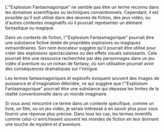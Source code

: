L'"Explosium Fantasmagorique" ne semble pas être un terme reconnu dans les domaines scientifiques ou techniques conventionnels. Cependant, il est possible qu'il soit utilisé dans des œuvres de fiction, des jeux vidéo, ou d'autres contextes imaginatifs où il pourrait représenter un élément fantastique ou magique.

Dans un contexte de fiction, l'"Explosium Fantasmagorique" pourrait être une substance fictive dotée de propriétés explosives ou magiques extraordinaires. Son nom évocateur suggère qu'il pourrait être utilisé pour créer des explosions spectaculaires ou des effets visuels saisissants. Cela pourrait être une ressource recherchée par des personnages dans un jeu vidéo d'aventure ou un roman de fantasy, où son utilisation pourrait avoir des conséquences dramatiques sur l'intrigue.

Les termes fantasmagoriques et explosifs évoquent souvent des images de puissance et d'imagination débridée, ce qui suggère que l'"Explosium Fantasmagorique" pourrait être une substance qui dépasse les limites de la réalité conventionnelle dans un monde imaginaire.

Si vous avez rencontré ce terme dans un contexte spécifique, comme un livre, un film, ou un jeu vidéo, je serais intéressé à en savoir plus pour vous fournir une réponse plus précise. Dans tous les cas, les termes inventifs comme celui-ci enrichissent souvent les mondes de fiction en leur donnant une touche de mystère et d'aventure.